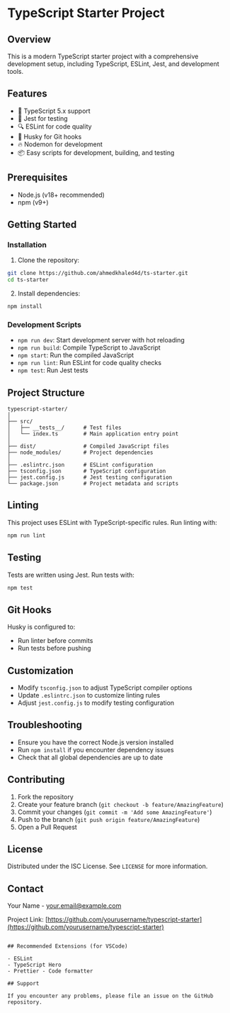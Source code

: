 # TypeScript Starter Project

## Overview

This is a modern TypeScript starter project with a comprehensive development setup, including TypeScript, ESLint, Jest, and development tools.

## Features

- 🚀 TypeScript 5.x support
- 🧪 Jest for testing
- 🔍 ESLint for code quality
- 🔧 Husky for Git hooks
- 🔥 Nodemon for development
- 📦 Easy scripts for development, building, and testing

## Prerequisites

- Node.js (v18+ recommended)
- npm (v9+)

## Getting Started

### Installation

1. Clone the repository:

```bash
git clone https://github.com/ahmedkhaled4d/ts-starter.git
cd ts-starter
```

2. Install dependencies:

```bash
npm install
```

### Development Scripts

- `npm run dev`: Start development server with hot reloading
- `npm run build`: Compile TypeScript to JavaScript
- `npm start`: Run the compiled JavaScript
- `npm run lint`: Run ESLint for code quality checks
- `npm test`: Run Jest tests

## Project Structure

```
typescript-starter/
│
├── src/
│   ├── __tests__/      # Test files
│   └── index.ts        # Main application entry point
│
├── dist/               # Compiled JavaScript files
├── node_modules/       # Project dependencies
│
├── .eslintrc.json      # ESLint configuration
├── tsconfig.json       # TypeScript configuration
├── jest.config.js      # Jest testing configuration
└── package.json        # Project metadata and scripts
```

## Linting

This project uses ESLint with TypeScript-specific rules. Run linting with:

```bash
npm run lint
```

## Testing

Tests are written using Jest. Run tests with:

```bash
npm test
```

## Git Hooks

Husky is configured to:

- Run linter before commits
- Run tests before pushing

## Customization

- Modify `tsconfig.json` to adjust TypeScript compiler options
- Update `.eslintrc.json` to customize linting rules
- Adjust `jest.config.js` to modify testing configuration

## Troubleshooting

- Ensure you have the correct Node.js version installed
- Run `npm install` if you encounter dependency issues
- Check that all global dependencies are up to date

## Contributing

1. Fork the repository
2. Create your feature branch (`git checkout -b feature/AmazingFeature`)
3. Commit your changes (`git commit -m 'Add some AmazingFeature'`)
4. Push to the branch (`git push origin feature/AmazingFeature`)
5. Open a Pull Request

## License

Distributed under the ISC License. See `LICENSE` for more information.

## Contact

Your Name - your.email@example.com

Project Link: [https://github.com/yourusername/typescript-starter](https://github.com/yourusername/typescript-starter)

```

## Recommended Extensions (for VSCode)

- ESLint
- TypeScript Hero
- Prettier - Code formatter

## Support

If you encounter any problems, please file an issue on the GitHub repository.
```
